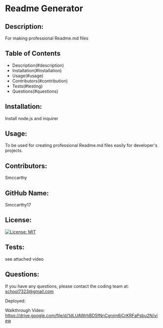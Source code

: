 
  # Readme Generator
  ## Description:
  For making professional Readme.md files 
  
  ## Table of Contents

  - Description(#description)
  - Installation(#Installation)
  - Usage(#usage)
  - Contributors(#contribution)
  - Tests(#testing)
  - Questions(#questions)
  
  ## Installation:
  Install node.js and inquirer
  
  ## Usage:
  To be used for creating professional Readme.md files easily for developer's projects.
  
  ## Contributors:
  Smccarthy
  
  ## GitHub Name:
  Smccarthy17
  
  ## License:
  [![License: MIT](https://img.shields.io/badge/License-MIT-yellow.svg)](https://opensource.org/licenses/MIT)
  
  ## Tests:
  see attached video
  
  ## Questions:
  If you have any questions, please contact the coding team at: 
  school7323@gmail.com

Deployed:  

Walkthrough Video: https://drive.google.com/file/d/1dLUAWrhBD5fNnCgnjm6jCrKRFaPsbu2N/view